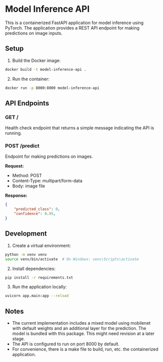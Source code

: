 # Model Inference API

This is a containerized FastAPI application for model inference using PyTorch. The application provides a REST API endpoint for making predictions on image inputs.

## Setup

1. Build the Docker image:
```bash
docker build -t model-inference-api .
```

2. Run the container:
```bash
docker run -p 8000:8000 model-inference-api
```

## API Endpoints

### GET /
Health check endpoint that returns a simple message indicating the API is running.

### POST /predict
Endpoint for making predictions on images.

**Request:**
- Method: POST
- Content-Type: multipart/form-data
- Body: image file

**Response:**
```json
{
    "predicted_class": 0,
    "confidence": 0.95,
}
```

## Development

1. Create a virtual environment:
```bash
python -m venv venv
source venv/bin/activate  # On Windows: venv\Scripts\activate
```

2. Install dependencies:
```bash
pip install -r requirements.txt
```

3. Run the application locally:
```bash
uvicorn app.main:app --reload
```

## Notes

- The current implementation includes a mixed model using mobilenet with default weights and an additional layer for the prediction. The model is bundled with this package. This might need revision at a later stage.
- The API is configured to run on port 8000 by default. 
- For convenience, there is a make file to build, run, etc. the containerized application.